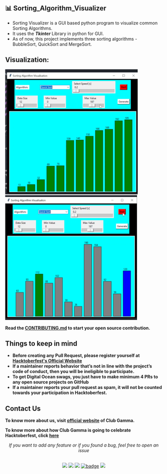 ## 📊 Sorting_Algorithm_Visualizer

  - Sorting Visualizer  is a GUI based python program to visualize common Sorting Algorithms.
  - It uses the ***Tkinter*** Library in python for GUI.
  - As of now, this project implements three sorting algorithms - BubbleSort, QuickSort and MergeSort.

## Visualization:
<p align = "centre">
 
 <img height=400  src="https://github.com/Hetvi07/Sorting_Visualizer/blob/main/Presentation/ss1.png" alt="IMG" />
  &nbsp;&nbsp;&nbsp;&nbsp; &nbsp;&nbsp;&nbsp;&nbsp; &nbsp;&nbsp;&nbsp;&nbsp; &nbsp;&nbsp;&nbsp;&nbsp;
 <img height=399  src="https://github.com/Hetvi07/Sorting_Visualizer/blob/main/Presentation/ss2.png" alt="IMG" /> 
 </p>
  


**Read the [CONTRIBUTING.md](https://github.com/clubgamma/Live-Code-Editor/blob/main/CONTRIBUTING.md) to start your open source contribution.**



## Things to keep in mind

  - **Before creating any Pull Request, please register yourself at [Hacktoberfest's Official Website](https://hacktoberfest.digitalocean.com/)**
  - **If a maintainer reports behavior that’s not in line with the project’s code of conduct, then you will be ineligible to participate.**
  - **To get Digital Ocean swags, you just have to make minimum 4 PRs to any open source projects on GitHub**
  - **If a maintainer reports your pull request as spam, it will not be counted towards your participation in Hacktoberfest.**

  
## Contact Us

**To know more about us, visit [official website](https://clubgamma.github.io/) of Club Gamma.**

**To know more about how Club Gamma is going to celebrate Hacktoberfest, click [here](https://clubgamma.github.io/hacktoberfest2021/)**

<div align="center">  
<i>If you want to add any feature or if you found a bug, feel free to open an issue</i><br><br>

![](https://img.shields.io/badge/Star-If_Liked-%23FF0000.svg?&style=flat&logoColor=white&color=yellow)
![](https://img.shields.io/badge/Fork-If_you_found_interesting-%23FF0000.svg?&style=flat&logoColor=white&color=white)
[![](https://img.shields.io/badge/Club_Gamma-Code_of_conduct-%23FF0000.svg?&style=flat&logoColor=white&color=red)](https://clubgamma.github.io/code-of-conduct/)
[![badge](https://img.shields.io/endpoint?url=https://gist.githubusercontent.com/rudrabarad/5f367b75ae6ff53bb868f3d56567b1df/raw/discord.json)](https://discord.gg/kjnp6wU)
<a href="https://github.com/clubgamma/Sorting_Algorithm_Visualizer/issues/new"><img src="https://img.shields.io/badge/Query-Ask_Us_Anything-blue"/></a><br>
<br>
</div>


